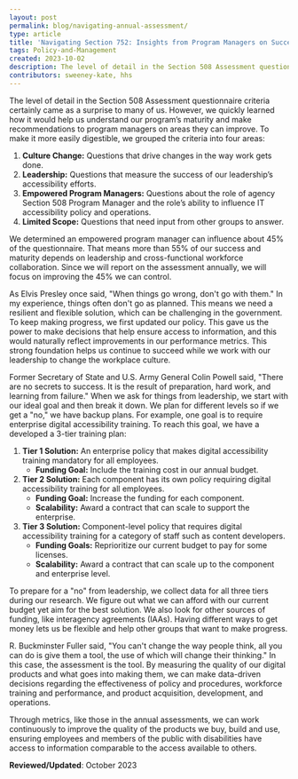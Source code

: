 ```yaml
---
layout: post
permalink: blog/navigating-annual-assessment/
type: article
title: 'Navigating Section 752: Insights from Program Managers on Success, Challenges, and Tools for Change'
tags: Policy-and-Management
created: 2023-10-02
description: The level of detail in the Section 508 Assessment questionnaire criteria certainly came as a surprise to many of us. However, we quickly learned how it would help us understand our program’s maturity and make recommendations to program managers on areas they can improve. This and other insights from a Program Manager after navigating the annual Section 508 Assessment.
contributors: sweeney-kate, hhs
---
```

The level of detail in the Section 508 Assessment questionnaire criteria certainly came as a surprise to many of us. However, we quickly learned how it would help us understand our program’s maturity and make recommendations to program managers on areas they can improve. To make it more easily digestible, we grouped the criteria into four areas:
 
1. **Culture Change:** Questions that drive changes in the way work gets done.
2. **Leadership:** Questions that measure the success of our leadership’s accessibility efforts.
3. **Empowered Program Managers:** Questions about the role of agency Section 508 Program Manager and the role’s ability to influence IT accessibility policy and operations.
4. **Limited Scope:** Questions that need input from other groups to answer.
 
We determined an empowered program manager can influence about 45% of the questionnaire. That means more than 55% of our success and maturity depends on leadership and cross-functional workforce collaboration. Since we will report on the assessment annually, we will focus on improving the 45% we can control.
 
As Elvis Presley once said, "When things go wrong, don't go with them." In my experience, things often don't go as planned. This means we need a resilient and flexible solution, which can be challenging in the government. To keep making progress, we first updated our policy. This gave us the power to make decisions that help ensure access to information, and this would naturally reflect improvements in our performance metrics. This strong foundation helps us continue to succeed while we work with our leadership to change the workplace culture.
 
Former Secretary of State and U.S. Army General Colin Powell said, "There are no secrets to success. It is the result of preparation, hard work, and learning from failure." When we ask for things from leadership, we start with our ideal goal and then break it down. We plan for different levels so if we get a "no," we have backup plans. For example, one goal is to require enterprise digital accessibility training. To reach this goal, we have a developed a 3-tier training plan:
 
1. **Tier 1 Solution:** An enterprise policy that makes digital accessibility training mandatory for all employees.
   * **Funding Goal:** Include the training cost in our annual budget.
2. **Tier 2 Solution:** Each component has its own policy requiring digital accessibility training for all employees.
   * **Funding Goal:** Increase the funding for each component.
   * **Scalability:** Award a contract that can scale to support the enterprise.
3. **Tier 3 Solution:** Component-level policy that requires digital accessibility training for a category of staff such as content developers.
   * **Funding Goals:** Reprioritize our current budget to pay for some licenses.
   * **Scalability:** Award a contract that can scale up to the component and enterprise level.
 
To prepare for a "no" from leadership, we collect data for all three tiers during our research. We figure out what we can afford with our current budget yet aim for the best solution. We also look for other sources of funding, like interagency agreements (IAAs). Having different ways to get money lets us be flexible and help other groups that want to make progress.
 
R. Buckminster Fuller said, "You can't change the way people think, all you can do is give them a tool, the use of which will change their thinking." In this case, the assessment is the tool. By measuring the quality of our digital products and what goes into making them, we can make data-driven decisions regarding the effectiveness of policy and procedures, workforce training and performance, and product acquisition, development, and operations.
 
Through metrics, like those in the annual assessments, we can work continuously to improve the quality of the products we buy, build and use, ensuring employees and members of the public with disabilities have access to information comparable to the access available to others.

**Reviewed/Updated**: October 2023